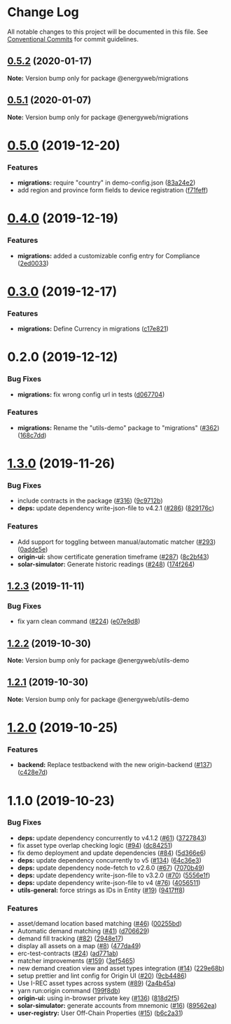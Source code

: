 # Change Log

All notable changes to this project will be documented in this file.
See [Conventional Commits](https://conventionalcommits.org) for commit guidelines.

## [0.5.2](https://github.com/energywebfoundation/origin/compare/@energyweb/migrations@0.5.1...@energyweb/migrations@0.5.2) (2020-01-17)

**Note:** Version bump only for package @energyweb/migrations





## [0.5.1](https://github.com/energywebfoundation/origin/compare/@energyweb/migrations@0.5.0...@energyweb/migrations@0.5.1) (2020-01-07)

**Note:** Version bump only for package @energyweb/migrations





# [0.5.0](https://github.com/energywebfoundation/origin/compare/@energyweb/migrations@0.4.0...@energyweb/migrations@0.5.0) (2019-12-20)


### Features

* **migrations:** require "country" in demo-config.json ([83a24e2](https://github.com/energywebfoundation/origin/commit/83a24e25894b3294e038d4826a19206b418ad210))
* add region and province form fields to device registration ([f71feff](https://github.com/energywebfoundation/origin/commit/f71feff224a087459d4d36f938feae82c8f7ff48))





# [0.4.0](https://github.com/energywebfoundation/origin/compare/@energyweb/migrations@0.3.0...@energyweb/migrations@0.4.0) (2019-12-19)


### Features

* **migrations:** added a customizable config entry for Compliance ([2ed0033](https://github.com/energywebfoundation/origin/commit/2ed0033ad41c1516cbc3a4a5adffb34e27681209))





# [0.3.0](https://github.com/energywebfoundation/origin/compare/@energyweb/migrations@0.2.0...@energyweb/migrations@0.3.0) (2019-12-17)


### Features

* **migrations:** Define Currency in migrations ([c17e821](https://github.com/energywebfoundation/origin/commit/c17e821fdd93fcc5f050ffc9c8467358267b188f))





# 0.2.0 (2019-12-12)


### Bug Fixes

* **migrations:** fix wrong config url in tests ([d067704](https://github.com/energywebfoundation/origin/commit/d067704ff4da60c7ec29fab028b4bebc75d94ea6))


### Features

* **migrations:** Rename the "utils-demo" package to "migrations" ([#362](https://github.com/energywebfoundation/origin/issues/362)) ([168c7dd](https://github.com/energywebfoundation/origin/commit/168c7dda0a0a963f279385518ebe42525525368d))





# [1.3.0](https://github.com/energywebfoundation/origin/compare/@energyweb/utils-demo@1.2.3...@energyweb/utils-demo@1.3.0) (2019-11-26)


### Bug Fixes

* include contracts in the package ([#316](https://github.com/energywebfoundation/origin/issues/316)) ([9c9712b](https://github.com/energywebfoundation/origin/commit/9c9712ba3b2b4b82adb2c94a9fea1e72d0b076ec))
* **deps:** update dependency write-json-file to v4.2.1 ([#286](https://github.com/energywebfoundation/origin/issues/286)) ([829176c](https://github.com/energywebfoundation/origin/commit/829176cfc5fecac3d8e41ed50e03505f1acace44))


### Features

* Add support for toggling between manual/automatic matcher ([#293](https://github.com/energywebfoundation/origin/issues/293)) ([0adde5e](https://github.com/energywebfoundation/origin/commit/0adde5e256bf4d41c6991764bb366648adfe78ca))
* **origin-ui:** show certificate generation timeframe ([#287](https://github.com/energywebfoundation/origin/issues/287)) ([8c2bf43](https://github.com/energywebfoundation/origin/commit/8c2bf439970fcaea3ddfee5a9f92fdc2d4e435a5))
* **solar-simulator:** Generate historic readings ([#248](https://github.com/energywebfoundation/origin/issues/248)) ([174f264](https://github.com/energywebfoundation/origin/commit/174f2645b1dcd85a1327f666e7f4556f38177e19))





## [1.2.3](https://github.com/energywebfoundation/origin/compare/@energyweb/utils-demo@1.2.2...@energyweb/utils-demo@1.2.3) (2019-11-11)


### Bug Fixes

* fix yarn clean command ([#224](https://github.com/energywebfoundation/origin/issues/224)) ([e07e9d8](https://github.com/energywebfoundation/origin/commit/e07e9d85de1b80c9f1a721398e41d82db580049c))





## [1.2.2](https://github.com/energywebfoundation/origin/compare/@energyweb/utils-demo@1.2.1...@energyweb/utils-demo@1.2.2) (2019-10-30)

**Note:** Version bump only for package @energyweb/utils-demo





## [1.2.1](https://github.com/energywebfoundation/origin/compare/@energyweb/utils-demo@1.2.0...@energyweb/utils-demo@1.2.1) (2019-10-30)

**Note:** Version bump only for package @energyweb/utils-demo





# [1.2.0](https://github.com/energywebfoundation/origin/compare/@energyweb/utils-demo@1.1.0...@energyweb/utils-demo@1.2.0) (2019-10-25)


### Features

* **backend:** Replace testbackend with the new origin-backend ([#137](https://github.com/energywebfoundation/origin/issues/137)) ([c428e7d](https://github.com/energywebfoundation/origin/commit/c428e7d44300ae306a9e759fc8897135e9d0e1be))





# 1.1.0 (2019-10-23)


### Bug Fixes

* **deps:** update dependency concurrently to v4.1.2 ([#61](https://github.com/energywebfoundation/origin/issues/61)) ([3727843](https://github.com/energywebfoundation/origin/commit/3727843))
* fix asset type overlap checking logic ([#94](https://github.com/energywebfoundation/origin/issues/94)) ([dc84251](https://github.com/energywebfoundation/origin/commit/dc84251))
* fix demo deployment and update dependencies ([#84](https://github.com/energywebfoundation/origin/issues/84)) ([5d366e6](https://github.com/energywebfoundation/origin/commit/5d366e6))
* **deps:** update dependency concurrently to v5 ([#134](https://github.com/energywebfoundation/origin/issues/134)) ([64c36e3](https://github.com/energywebfoundation/origin/commit/64c36e3))
* **deps:** update dependency node-fetch to v2.6.0 ([#67](https://github.com/energywebfoundation/origin/issues/67)) ([7070b49](https://github.com/energywebfoundation/origin/commit/7070b49))
* **deps:** update dependency write-json-file to v3.2.0 ([#70](https://github.com/energywebfoundation/origin/issues/70)) ([5556e1f](https://github.com/energywebfoundation/origin/commit/5556e1f))
* **deps:** update dependency write-json-file to v4 ([#76](https://github.com/energywebfoundation/origin/issues/76)) ([4056511](https://github.com/energywebfoundation/origin/commit/4056511))
* **utils-general:** force strings as IDs in Entity ([#19](https://github.com/energywebfoundation/origin/issues/19)) ([9417ff8](https://github.com/energywebfoundation/origin/commit/9417ff8))


### Features

* asset/demand location based matching ([#46](https://github.com/energywebfoundation/origin/issues/46)) ([00255bd](https://github.com/energywebfoundation/origin/commit/00255bd))
* Automatic demand matching ([#41](https://github.com/energywebfoundation/origin/issues/41)) ([d706629](https://github.com/energywebfoundation/origin/commit/d706629))
* demand fill tracking ([#82](https://github.com/energywebfoundation/origin/issues/82)) ([2948e17](https://github.com/energywebfoundation/origin/commit/2948e17))
* display all assets on a map ([#8](https://github.com/energywebfoundation/origin/issues/8)) ([477da49](https://github.com/energywebfoundation/origin/commit/477da49))
* erc-test-contracts ([#24](https://github.com/energywebfoundation/origin/issues/24)) ([ad771ab](https://github.com/energywebfoundation/origin/commit/ad771ab))
* matcher improvements  ([#159](https://github.com/energywebfoundation/origin/issues/159)) ([3ef5465](https://github.com/energywebfoundation/origin/commit/3ef5465))
* new demand creation view and asset types integration ([#14](https://github.com/energywebfoundation/origin/issues/14)) ([229e68b](https://github.com/energywebfoundation/origin/commit/229e68b))
* setup prettier and lint config for Origin UI ([#20](https://github.com/energywebfoundation/origin/issues/20)) ([9cb4486](https://github.com/energywebfoundation/origin/commit/9cb4486))
* Use I-REC asset types across system ([#89](https://github.com/energywebfoundation/origin/issues/89)) ([2a4b45a](https://github.com/energywebfoundation/origin/commit/2a4b45a))
* yarn run:origin command ([199f8db](https://github.com/energywebfoundation/origin/commit/199f8db))
* **origin-ui:** using in-browser private key ([#136](https://github.com/energywebfoundation/origin/issues/136)) ([818d2f5](https://github.com/energywebfoundation/origin/commit/818d2f5))
* **solar-simulator:** generate accounts from mnemonic ([#16](https://github.com/energywebfoundation/origin/issues/16)) ([89562ea](https://github.com/energywebfoundation/origin/commit/89562ea))
* **user-registry:** User Off-Chain Properties ([#15](https://github.com/energywebfoundation/origin/issues/15)) ([b6c2a31](https://github.com/energywebfoundation/origin/commit/b6c2a31))
